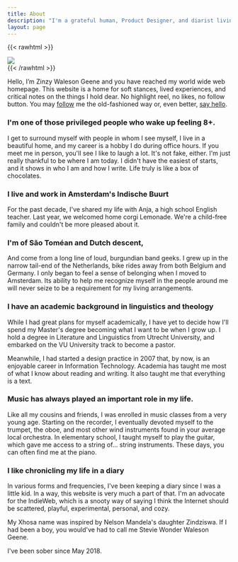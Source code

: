 ```yaml
---
title: About
description: "I'm a grateful human, Product Designer, and diarist living and working in Amsterdam"
layout: page
---
```


{{< rawhtml >}}

  <div class="mx-break-out">
    <img src="/img/zinzy.jpg" class="w-full" />
  </div>
{{< /rawhtml >}}

Hello, I’m Zinzy Waleson Geene and you have reached my world wide web homepage. This website is a home for soft stances, lived experiences, and critical notes on the things I hold dear. No highlight reel, no likes, no follow button. You may [follow](/follow) me the old-fashioned way or, even better, [say hello](/hello).

### I'm one of those privileged people who wake up feeling 8+.

I get to surround myself with people in whom I see myself, I live in a beautiful home, and my career is a hobby I do during office hours. If you meet me in person, you'll see I like to laugh a lot. It's not fake, either. I'm just really thankful to be where I am today. I didn't have the easiest of starts, and it shows in who I am and how I write. Life truly is like a box of chocolates.

### I live and work in Amsterdam's Indische Buurt

For the past decade, I've shared my life with Anja, a high school English teacher. Last year, we welcomed home corgi Lemonade. We're a child-free family and couldn't be more pleased about it.

### I'm of São Toméan and Dutch descent,

And come from a long line of loud, burgundian band geeks. I grew up in the narrow tail-end of the Netherlands, bike rides away from both Belgium and Germany. I only began to feel a sense of belonging when I moved to Amsterdam. Its ability to help me recognize myself in the people around me will never seize to be a requirement for my living arrangements.

### I have an academic background in linguistics and theology

While I had great plans for myself academically, I have yet to decide how I'll spend my Master's degree becoming what I want to be when I grow up. I hold a degree in Literature and Linguistics from Utrecht University, and embarked on the VU University track to become a pastor.

Meanwhile, I had started a design practice in 2007 that, by now, is an enjoyable career in Information Technology. Academia has taught me most of what I know about reading and writing. It also taught me that everything is a text.

### Music has always played an important role in my life.

Like all my cousins and friends, I was enrolled in music classes from a very young age. Starting on the recorder, I eventually devoted myself to the trumpet, the oboe, and most other wind instruments found in your average local orchestra. In elementary school, I taught myself to play the guitar, which gave me access to a string of... string instruments. These days, you can often find me at the piano.

### I like chronicling my life in a diary

In various forms and frequencies, I've been keeping a diary since I was a little kid. In a way, this website is very much a part of that. I'm an advocate for the IndieWeb, which is a snooty way of saying I think the Internet should be scattered, playful, experimental, personal, and cozy.

My Xhosa name was inspired by Nelson Mandela's daughter Zindziswa. If I had been a boy, you would've had to call me Stevie Wonder Waleson Geene.

I've been sober since May 2018.
